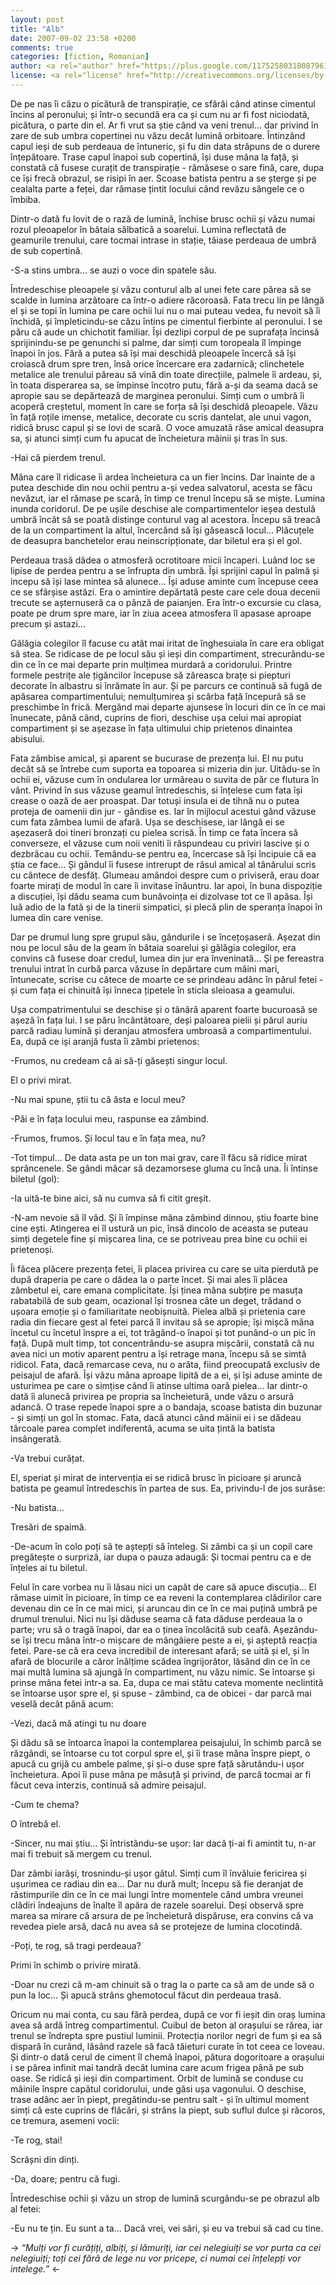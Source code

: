 ```yaml
---
layout: post
title: "Alb"
date: 2007-09-02 23:58 +0200
comments: true
categories: [fiction, Romanian]
author: <a rel="author" href="https://plus.google.com/117525803180879614771/posts">Horea Christian</a>
license: <a rel="license" href="http://creativecommons.org/licenses/by-sa/4.0/">Creative Commons Attribution-ShareAlike 4.0 International License</a>.
---
```


De pe nas îi căzu o picătură de transpirație, ce sfârâi când atinse cimentul încins al peronului; și într-o secundă era ca și cum nu ar fi fost niciodată, picătura, o parte din el. 
Ar fi vrut sa știe când va veni trenul... dar privind în zare de sub umbra copertinei nu văzu decât lumină orbitoare. 
Întinzând capul ieși de sub perdeaua de întuneric, și fu din data străpuns de o durere înțepătoare. 
Trase capul înapoi sub copertină, își duse mâna la față, și constată că fusese curațit de transpirație - rămăsese o sare fină, care, dupa ce își frecă obrazul, se risipi în aer. 
Scoase batista pentru a se șterge și pe cealalta parte a feței, dar rămase țintit locului când revăzu sângele ce o îmbiba.

Dintr-o dată fu lovit de o rază de lumină, închise brusc ochii și văzu numai rozul pleoapelor în bătaia sălbatică a soarelui. 
Lumina reflectată de geamurile trenului, care tocmai intrase in stație, tăiase perdeaua de umbră de sub copertină.

<!-- more -->

-S-a stins umbra... se auzi o voce din spatele său. 

Întredeschise pleoapele și văzu conturul alb al unei fete care părea să se scalde in lumina arzătoare ca într-o adiere răcoroasă.
Fata trecu lin pe lângă el și se topi în lumina pe care ochii lui nu o mai puteau vedea, fu nevoit să îi închidă, și împleticindu-se căzu întins pe cimentul fierbinte al peronului. 
I se păru că aude un chichotit familiar.
Își dezlipi corpul de pe suprafața încinsă sprijinindu-se pe genunchi si palme, dar simți cum toropeala îl împinge înapoi în jos. 
Fără a putea să își mai deschidă pleoapele încercă să își croiască drum spre tren, însă orice încercare era zadarnică; clinchetele metalice ale trenului păreau să vină din toate direcțiile, palmele îi ardeau, și, în toata disperarea sa, se împinse încotro putu, fără a-și da seama dacă se apropie sau se depărtează de marginea peronului. 
Simți cum o umbră îi acoperă creștetul, moment în care se forța să își deschidă pleoapele. 
Văzu în față roțile imense, metalice, decorate cu scris dantelat, ale unui vagon, ridică brusc capul și se lovi de scară. 
O voce amuzată râse amical deasupra sa, și atunci simți cum fu apucat de încheietura mâinii și tras în sus.

-Hai că pierdem trenul.

Mâna care îl ridicase îi ardea încheietura ca un fier încins. 
Dar înainte de a putea deschide din nou ochii pentru a-și vedea salvatorul, acesta se făcu nevăzut, iar el rămase pe scară, în timp ce trenul începu să se miște. 
Lumina inunda coridorul. 
De pe ușile deschise ale compartimentelor ieșea destulă umbră încât să se poată distinge conturul vag al acestora.
Începu să treacă de la un compartiment la altul, încercând să își găsească locul... 
Plăcuțele de deasupra banchetelor erau neinscripționate, dar biletul era și el gol.

Perdeaua trasă dădea o atmosferă ocrotitoare micii încaperi. 
Luând loc se lipise de perdea pentru a se înfrupta din umbră. 
Își sprijini capul în palmă și incepu să își lase mintea să alunece... 
Își aduse aminte cum începuse ceea ce se sfârșise astăzi. 
Era o amintire depărtată peste care cele doua decenii trecute se așternuseră ca o pânză de paianjen. 
Era într-o excursie cu clasa, poate pe drum spre mare, iar în ziua aceea atmosfera îl apasase aproape precum și astazi...

Gălăgia colegilor îl facuse cu atât mai iritat de înghesuiala în care era obligat să stea. 
Se ridicase de pe locul său și ieși din compartiment, strecurându-se din ce în ce mai departe prin mulțimea murdară a coridorului. 
Printre formele pestrițe ale țigăncilor începuse să zăreasca brațe si piepturi decorate în albastru si înrămate în aur. 
Și pe parcurs ce continuă să fugă de apăsarea compartimentului; nemulțumirea și scârba față începură să se preschimbe în frică. 
Mergând mai departe ajunsese în locuri din ce în ce mai înunecate, până când, cuprins de fiori, deschise ușa celui mai apropiat compartiment și se așezase în fața ultimului chip prietenos dinaintea abisului.

Fata zâmbise amical, și aparent se bucurase de prezența lui. 
El nu putu decât să se întrebe cum suporta ea topoarea si mizeria din jur. 
Uitâdu-se în ochii ei, văzuse cum în ondularea lor urmăreau o suvita de păr ce flutura în vânt. 
Privind în sus văzuse geamul întredeschis, si înțelese cum fata își crease o oază de aer proaspat. 
Dar totuși insula ei de tihnă nu o putea proteja de oamenii din jur - gândise es. 
Iar în mijlocul acestui gând văzuse cum fata zâmbea lumii de afară. 
Ușa se deschisese, iar lângă ei se așezaseră doi tineri bronzați cu pielea scrisă. 
În timp ce fata încera să converseze, el văzuse cum noii veniti îi răspundeau cu priviri lascive și o dezbrăcau cu ochii. 
Temându-se pentru ea, încercase să își încipuie că ea știa ce face...
Și gândul îi fusese intrerupt de râsul amical al tânărului scris cu cântece de desfăț.
Glumeau amândoi despre cum o priviseră, erau doar foarte mirați de modul în care îi invitase înăuntru. 
Iar apoi, în buna dispoziție a discuției, își dădu seama cum bunăvoința ei dizolvase tot ce îl apăsa. 
Își luă adio de la fată și de la tinerii simpatici, și plecă plin de speranța înapoi în lumea din care venise.

Dar pe drumul lung spre grupul său, gândurile i se încețoșaseră. 
Așezat din nou pe locul său de la geam în bătaia soarelui și gălăgia colegilor, era convins că fusese doar credul, lumea din jur era înveninată... 
Și pe fereastra trenului intrat în curbă parca văzuse în depărtare cum mâini mari, întunecate, scrise cu câtece de moarte ce se prindeau adânc în părul fetei - și cum fața ei chinuită își înneca țipetele în sticla sleioasa a geamului.

Ușa compatrimentului se deschise și o tânără aparent foarte bucuroasă se așeză în fața lui. 
I se păru încântătoare, deși paloarea pielii și părul auriu parcă radiau lumină și deranjau atmosfera umbroasă a compartimentului. 
Ea, după ce iși aranjă fusta îi zâmbi prietenos:

-Frumos, nu credeam că ai să-ți găsești singur locul.

El o privi mirat.

-Nu mai spune, știi tu că ăsta e locul meu?

-Păi e în fața locului meu, raspunse ea zâmbind.

-Frumos, frumos. Și locul tau e în fața mea, nu?

-Tot timpul... 
De data asta pe un ton mai grav, care îl făcu să ridice mirat sprâncenele. 
Se gândi măcar să dezamorsese gluma cu încă una. 
Îi întinse biletul (gol):

-Ia uită-te bine aici, să nu cumva să fi citit greșit.

-N-am nevoie să îl văd. 
Și îi împinse mâna zâmbind dinnou, știu foarte bine cine ești. 
Atingerea ei îl ustură un pic, însă dincolo de aceasta se puteau simți degetele fine și mișcarea lina, ce se potriveau prea bine cu ochii ei prietenoși.

Îi făcea plăcere prezența fetei, îi placea privirea cu care se uita pierdută pe după draperia pe care o dădea la o parte încet. 
Și mai ales îi plăcea zâmbetul ei, care emana complicitate. 
Își ținea mâna subțire pe masuța rabatabilă de sub geam, ocazional își trosnea câte un deget, trădand o ușoara emoție și o familiaritate neobișnuită. 
Pielea albă și prietenia care radia din fiecare gest al fetei parcă îl invitau să se apropie; 
își mișcă mâna încetul cu încetul înspre a ei, tot trăgând-o înapoi și tot punând-o un pic în față. 
După mult timp, tot concentrându-se asupra mișcării, constată că nu avea nici un motiv aparent pentru a își retrage mana, începu să se simtă ridicol. 
Fata, dacă remarcase ceva, nu o arăta, fiind preocupată exclusiv de peisajul de afară. 
Își văzu mâna aproape lipită de a ei, și își aduse aminte de usturimea pe care o simțise când îi atinse ultima oară pielea... 
Iar dintr-o dată îi alunecă privirea pe propria sa încheietură, unde văzu o arsură adancă. 
O trase repede înapoi spre a o bandaja, scoase batista din buzunar - și simți un gol în stomac. 
Fata, dacă atunci când mâinii ei i se dădeau târcoale parea complet indiferentă, acuma se uita țintă la batista insângerată.

-Va trebui curățat.

El, speriat și mirat de intervenția ei se ridică brusc în picioare și aruncă batista pe geamul întredeschis în partea de sus.
Ea, privindu-l de jos surâse:

-Nu batista...

Tresări de spaimă.

-De-acum în colo poți să te aștepți să înteleg. 
Si zâmbi ca și un copil care pregătește o surpriză, iar dupa o pauza adaugă: 
Și tocmai pentru ca e de înțeles ai tu biletul.

Felul în care vorbea nu îi lăsau nici un capăt de care să apuce discuția... 
El rămase uimit în picioare, în timp ce ea reveni la contemplarea clădirilor care devenau din ce în ce mai mici, și aruncau din ce în ce mai puțină umbră pe drumul trenului. 
Nici nu își dăduse seama că fata dăduse perdeaua la o parte; 
vru să o tragă înapoi, dar ea o ținea încolăcită sub ceafă. 
Așezându-se își trecu mâna într-o mișcare de mângâiere peste a ei, și așteptă reacția fetei. 
Pare-se că era ceva incredibil de interesant afară; se uită și el, și în afară de blocurile a căror înălțime scădea îngrijorător, lăsând din ce în ce mai multă lumina să ajungă în compartiment, nu văzu nimic. 
Se întoarse și prinse mâna fetei intr-a sa. 
Ea, dupa ce mai stătu cateva momente neclintită se întoarse ușor spre el, și spuse - zâmbind, ca de obicei - dar parcă mai veselă decât până acum:

-Vezi, dacă mă atingi tu nu doare

Și dădu să se întoarca înapoi la contemplarea peisajului, în schimb parcă se răzgândi, se întoarse cu tot corpul spre el, și îi trase mâna înspre piept, o apucă cu grijă cu ambele palme, și și-o duse spre față sărutându-i ușor încheietura. 
Apoi îi puse mâna pe măsuță și privind, de parcă tocmai ar fi făcut ceva interzis, continuă să admire peisajul.

-Cum te chema? 

O întrebă el.

-Sincer, nu mai știu... Și întristându-se ușor: 
Iar dacă ți-ai fi amintit tu, n-ar mai fi trebuit să mergem cu trenul. 

Dar zâmbi iarăși, trosnindu-și ușor gâtul.
Simți cum îl învăluie fericirea și ușurimea ce radiau din ea...
Dar nu dură mult; începu să fie deranjat de răstimpurile din ce în ce mai lungi între momentele când umbra vreunei clădiri îndeajuns de înalte îl apăra de razele soarelui. 
Deși observă spre marea sa mirare că arsura de pe încheietură dispăruse, era convins că va revedea piele arsă, dacă nu avea să se protejeze de lumina clocotindă.

-Poți, te rog, să tragi perdeaua?

Primi în schimb o privire mirată.

-Doar nu crezi că m-am chinuit să o trag la o parte ca să am de unde să o pun la loc... 
Și apucă strâns ghemotocul făcut din perdeaua trasă.

Oricum nu mai conta, cu sau fără perdea, după ce vor fi ieșit din oraș lumina avea să ardă întreg compartimentul. 
Cuibul de beton al orașului se rărea, iar trenul se îndrepta spre pustiul luminii. 
Protecția norilor negri de fum și ea să dispară în curând, lăsând razele să facă tăieturi curate în tot ceea ce loveau. 
Și dintr-o dată cerul de ciment îl chemă înapoi, pătura dogoritoare a orașului i se părea infinit mai tandră decât lumina care acum frigea până pe sub oase. 
Se ridică și ieși din compartiment. 
Orbit de lumină se conduse cu mâinile înspre capătul coridorului, unde găsi ușa vagonului. 
O deschise, trase adânc aer în piept, pregătindu-se pentru salt - și în ultimul moment simți că este cuprins de flăcări, și strâns la piept, sub suflul dulce și răcoros, ce tremura, asemeni vocii:

-Te rog, stai!

Scrâșni din dinți.

-Da, doare; pentru că fugi.

Întredeschise ochii și văzu un strop de lumină scurgându-se pe obrazul alb al fetei:

-Eu nu te țin. Eu sunt a ta... Dacă vrei, vei sări, și eu va trebui să cad cu tine.

-> *“Mulți vor fi curățiți, albiți, și lămuriți, iar cei nelegiuiți se vor purta ca cei nelegiuiți; toți cei fără de lege nu vor pricepe, ci numai cei înțelepți vor intelege.”* <-
